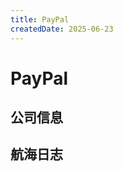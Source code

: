 ```yaml
---
title: PayPal
createdDate: 2025-06-23
---
```


# PayPal

## 公司信息

<DirectHireCompanyTable state="california" city="san-jose" companyJsonFileName="paypal" />

## 航海日志